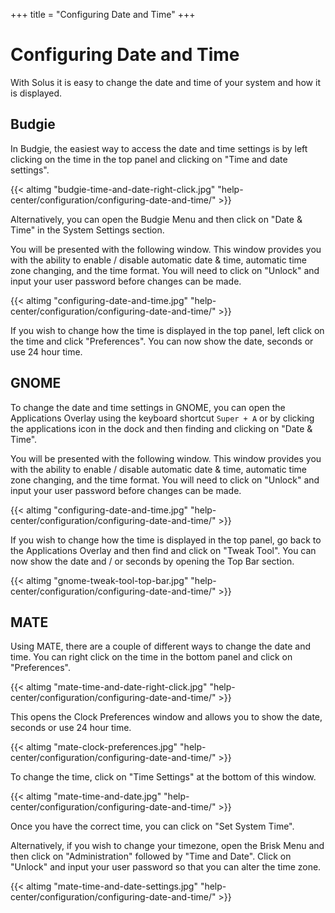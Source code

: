 +++
title = "Configuring Date and Time"
+++
# Configuring Date and Time

With Solus it is easy to change the date and time of your system and how it is displayed.

## Budgie

In Budgie, the easiest way to access the date and time settings is by left clicking on the time in the top panel and clicking on "Time and date settings".  

{{< altimg "budgie-time-and-date-right-click.jpg" "help-center/configuration/configuring-date-and-time/" >}}

Alternatively, you can open the Budgie Menu and then click on "Date & Time" in the System Settings section.

You will be presented with the following window. This window provides you with the ability to enable / disable automatic date & time, automatic time zone changing, and the time format.  You will need to click on "Unlock" and input your user password before changes can be made.

{{< altimg "configuring-date-and-time.jpg" "help-center/configuration/configuring-date-and-time/" >}}

If you wish to change how the time is displayed in the top panel, left click on the time and click "Preferences".  You can now show the date, seconds or use 24 hour time.

## GNOME

To change the date and time settings in GNOME, you can open the Applications Overlay using the keyboard shortcut `Super + A` or by clicking the applications icon in the dock and then finding and clicking on "Date & Time".

You will be presented with the following window. This window provides you with the ability to enable / disable automatic date & time, automatic time zone changing, and the time format.  You will need to click on "Unlock" and input your user password before changes can be made.

{{< altimg "configuring-date-and-time.jpg" "help-center/configuration/configuring-date-and-time/" >}}

If you wish to change how the time is displayed in the top panel, go back to the Applications Overlay and then find and click on "Tweak Tool".  You can now show the date and / or seconds by opening the Top Bar section.

{{< altimg "gnome-tweak-tool-top-bar.jpg" "help-center/configuration/configuring-date-and-time/" >}}

## MATE

Using MATE, there are a couple of different ways to change the date and time.  You can right click on the time in the bottom panel and click on "Preferences".

{{< altimg "mate-time-and-date-right-click.jpg" "help-center/configuration/configuring-date-and-time/" >}}

This opens the Clock Preferences window and allows you to show the date, seconds or use 24 hour time.

{{< altimg "mate-clock-preferences.jpg" "help-center/configuration/configuring-date-and-time/" >}}

To change the time, click on "Time Settings" at the bottom of this window.

{{< altimg "mate-time-and-date.jpg" "help-center/configuration/configuring-date-and-time/" >}}

Once you have the correct time, you can click on "Set System Time".

Alternatively, if you wish to change your timezone, open the Brisk Menu and then click on "Administration" followed by "Time and Date".  Click on "Unlock" and input your user password so that you can alter the time zone.  

{{< altimg "mate-time-and-date-settings.jpg" "help-center/configuration/configuring-date-and-time/" >}}
